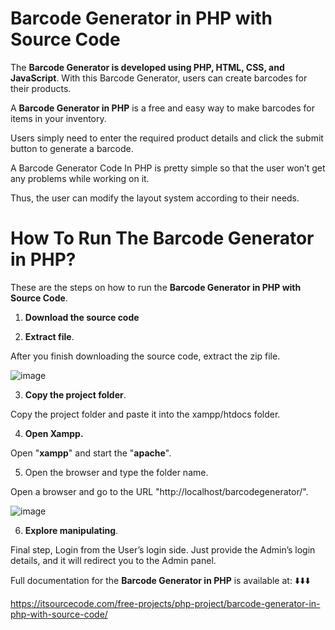 # Barcode Generator in PHP with Source Code

The **Barcode Generator is developed using PHP, HTML, CSS, and JavaScript**. With this Barcode Generator, users can create barcodes for their products.

A **Barcode Generator in PHP** is a free and easy way to make barcodes for items in your inventory.

Users simply need to enter the required product details and click the submit button to generate a barcode.

A Barcode Generator Code In PHP is pretty simple so that the user won’t get any problems while working on it.

Thus, the user can modify the layout system according to their needs.

# How To Run The Barcode Generator in PHP?

These are the steps on how to run the **Barcode Generator in PHP with Source Code**.

1. **Download the source code**

2. **Extract file**.

After you finish downloading the source code, extract the zip file.

![image](https://github.com/user-attachments/assets/d2e635bf-ffde-4302-9481-c6a9afe7bd5c)

3. **Copy the project folder**.

Copy the project folder and paste it into the xampp/htdocs folder.

4. **Open Xampp.**

Open "**xampp**" and start the "**apache**".

5. Open the browser and type the folder name.

Open a browser and go to the URL "http://localhost/barcodegenerator/".

![image](https://github.com/user-attachments/assets/b63eb1ad-c068-44c0-a183-6c4d46bb305e)

6. **Explore manipulating**.

Final step, Login from the User’s login side. Just provide the Admin’s login details, and it will redirect you to the Admin panel.

Full documentation for the **Barcode Generator in PHP** is available at: ⬇️⬇️⬇️

https://itsourcecode.com/free-projects/php-project/barcode-generator-in-php-with-source-code/


